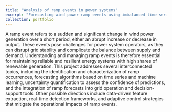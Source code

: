 ```yaml
---
title: "Analysis of ramp events in power systems"
excerpt: "Forecasting wind power ramp events using imbalanced time series <br/><img src='/images/time-series.png' style='width: 50%; height: auto;'>"
collection: portfolio
---
```


A ramp event refers to a sudden and significant change in wind power generation over a short period, either an abrupt increase or decrease in output. These events pose challenges for power system operators, as they can disrupt grid stability and complicate the balance between supply and demand. Understanding and managing ramp events is therefore essential for maintaining reliable and resilient energy systems with high shares of renewable generation. This project addresses several interconnected topics, including the identification and characterization of ramp occurrences, forecasting algorithms based on time series and machine learning, uncertainty quantification to assess the confidence of predictions, and the integration of ramp forecasts into grid operation and decision-support tools. Other possible directions include data-driven feature extraction, real-time detection frameworks, and adaptive control strategies that mitigate the operational impacts of ramp events.

